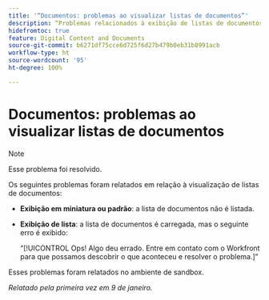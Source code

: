 ```yaml
---
title: '“Documentos: problemas ao visualizar listas de documentos”'
description: “Problemas relacionados à exibição de listas de documentos foram relatados. Encontre detalhes neste artigo.”
hidefromtoc: true
feature: Digital Content and Documents
source-git-commit: b6271df75cce6d725f6d27b479b0eb31b8991acb
workflow-type: ht
source-wordcount: '95'
ht-degree: 100%

---
```



# Documentos: problemas ao visualizar listas de documentos

>[!NOTE]
>
>Esse problema foi resolvido.

Os seguintes problemas foram relatados em relação à visualização de listas de documentos:

* **Exibição em miniatura ou padrão**: a lista de documentos não é listada.
* **Exibição de lista**: a lista de documentos é carregada, mas o seguinte erro é exibido:

  “[!UICONTROL Ops! Algo deu errado. Entre em contato com o Workfront para que possamos descobrir o que aconteceu e resolver o problema.]”

Esses problemas foram relatados no ambiente de sandbox.

_Relatado pela primeira vez em 9 de janeiro._
